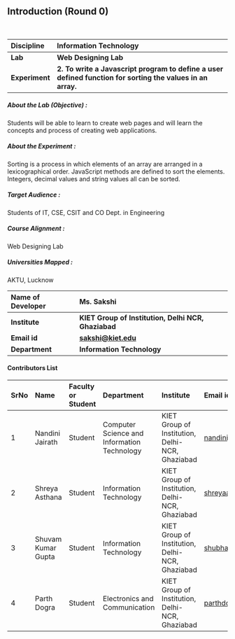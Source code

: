 ## Introduction (Round 0)

<br>

<b>Discipline | <b>Information Technology
:--|:--|
<b> Lab | <b> Web Designing Lab
<b> Experiment|     <b> 2. To write a Javascript program to define a user defined function for sorting the values in an array.

<h5> About the Lab (Objective) : </h5>

Students will be able to learn to create web pages and will learn the concepts and process of creating web applications.

<h5> About the Experiment : </h5>

Sorting is a process in which elements of an array are arranged in a lexicographical order. JavaScript methods are defined to sort the elements. Integers, decimal values and string values all can be sorted.

<h5> Target Audience : </h5>

Students of IT, CSE, CSIT and CO Dept. in Engineering

<h5> Course Alignment : </h5>

Web Designing Lab

<h5> Universities Mapped : </h5>

AKTU, Lucknow

<b>Name of Developer | <b> Ms. Sakshi
:--|:--|
<b> Institute | <b> KIET Group of Institution, Delhi NCR, Ghaziabad
<b> Email id |<b>sakshi@kiet.edu 
<b> Department |<b> Information Technology


#### Contributors List

SrNo | Name | Faculty or Student | Department| Institute | Email id
:--|:--|:--|:--|:--|:--|
1 | Nandini Jairath | Student | Computer Science and Information Technology | KIET Group of Institution, Delhi-NCR, Ghaziabad | nandinijairath@gmail.com
2 | Shreya Asthana | Student | Information Technology | KIET Group of Institution, Delhi-NCR, Ghaziabad | shreyaasthana983@gmail.com
3 | Shuvam Kumar Gupta | Student | Information Technology | KIET Group of Institution, Delhi-NCR, Ghaziabad | shubhamguptakmr@gmail.com
4 | Parth Dogra | Student | Electronics and Communication | KIET Group of Institution, Delhi-NCR, Ghaziabad | parthdogra1@gmail.com


<br>


